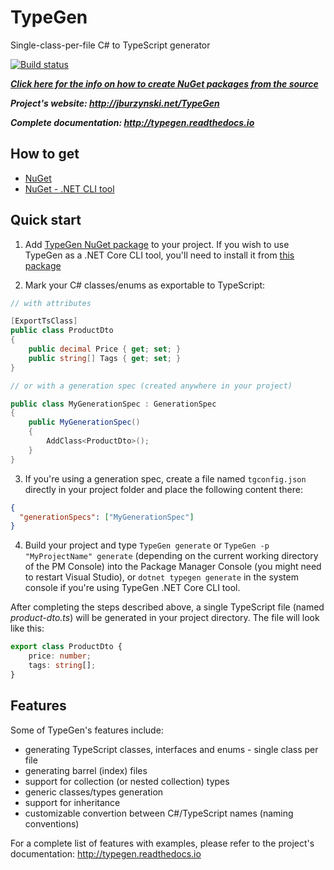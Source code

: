# TypeGen

Single-class-per-file C# to TypeScript generator

[![Build status](https://ci.appveyor.com/api/projects/status/pwi1gh8o1byigo2x?svg=true)](https://ci.appveyor.com/project/JacekBurzynski/typegen)

***[Click here for the info on how to create NuGet packages from the source](https://github.com/jburzynski/TypeGen/blob/master/docs/how-to-create-nuget-from-source.md)***

***Project's website: http://jburzynski.net/TypeGen***

***Complete documentation: http://typegen.readthedocs.io***

## How to get

* [NuGet](https://www.nuget.org/packages/TypeGen)
* [NuGet - .NET CLI tool](https://www.nuget.org/packages/dotnet-typegen)

## Quick start

1. Add [TypeGen NuGet package](https://www.nuget.org/packages/TypeGen) to your project. If you wish to use TypeGen as a .NET Core CLI tool, you'll need to install it from [this package](https://www.nuget.org/packages/dotnet-typegen)

2. Mark your C# classes/enums as exportable to TypeScript:

```c#
// with attributes

[ExportTsClass]
public class ProductDto
{
    public decimal Price { get; set; }
    public string[] Tags { get; set; }
}

// or with a generation spec (created anywhere in your project)

public class MyGenerationSpec : GenerationSpec
{
    public MyGenerationSpec()
    {
        AddClass<ProductDto>();
    }
}
```

3. If you're using a generation spec, create a file named `tgconfig.json` directly in your project folder and place the following content there:

```json
{
  "generationSpecs": ["MyGenerationSpec"]
}
```

4. Build your project and type `TypeGen generate` or `TypeGen -p "MyProjectName" generate` (depending on the current working directory of the PM Console) into the Package Manager Console (you might need to restart Visual Studio), or `dotnet typegen generate` in the system console if you're using TypeGen .NET Core CLI tool.

After completing the steps described above, a single TypeScript file (named *product-dto.ts*) will be generated in your project directory. The file will look like this:

```typescript
export class ProductDto {
    price: number;
    tags: string[];
}
```

## Features

Some of TypeGen's features include:

* generating TypeScript classes, interfaces and enums - single class per file
* generating barrel (index) files
* support for collection (or nested collection) types
* generic classes/types generation
* support for inheritance
* customizable convertion between C#/TypeScript names (naming conventions)

For a complete list of features with examples, please refer to the project's documentation: http://typegen.readthedocs.io